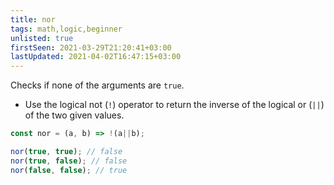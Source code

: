 ```yaml
---
title: nor
tags: math,logic,beginner
unlisted: true
firstSeen: 2021-03-29T21:20:41+03:00
lastUpdated: 2021-04-02T16:47:15+03:00
---
```


Checks if none of the arguments are `true`.

- Use the logical not (`!`) operator to return the inverse of the logical or (`||`) of the two given values.

```js
const nor = (a, b) => !(a||b);
```

```js
nor(true, true); // false
nor(true, false); // false
nor(false, false); // true
```
